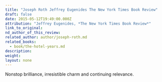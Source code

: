 ```yaml
---
title: "Joseph Roth Jeffrey Eugenides The New York Times Book Review"
draft: false
date: 2015-05-12T19:49:00.000Z
attribution: "Jeffrey Eugenides, *The New York Times Book Review*"
link_to_original:
nd_author_of_this_review:
related_author: author/joseph-roth.md
related_books:
  - book/the-hotel-years.md
description:
weight:
layout: none
---
```

Nonstop brilliance, irresistible charm and continuing relevance.

